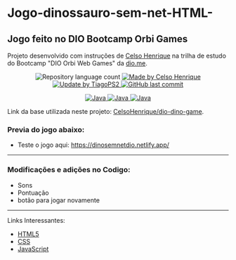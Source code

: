 # Jogo-dinossauro-sem-net-HTML-
Jogo feito no DIO Bootcamp Orbi Games
---

Projeto desenvolvido com instruções de [Celso Henrique] na trilha de estudo do Bootcamp "DIO Orbi Web Games" da [dio.me].

<p align="center">
	<img alt="Repository language count" src="https://img.shields.io/github/languages/count/TiagoPS2/Jogo-dinossauro-sem-net-HTML-">
	<a href="https://www.linkedin.com/in/devfrontend/">
		<img alt="Made by Celso Henrique" src="https://img.shields.io/badge/made%20by- Celso Henrique-blue">
	</a>
	<a href="https://www.linkedin.com/in/tiago-santos-433083229/">
		<img alt="Update by TiagoPS2" src="https://img.shields.io/badge/update%20by-TiagoPS2-green">
	</a>
	<a href="https://github.com/TiagoPS2/Jogo-Space-Shooter-HTML/commits/main">
		<img alt="GitHub last commit" src="https://img.shields.io/github/last-commit/TiagoPS2/Jogo-dinossauro-sem-net-HTML-?color=blue">
	</a>
</p>

<p align="center">
  <a href="https://developer.mozilla.org/pt-BR/docs/Web/JavaScript/Guide/Introduction">
	  <img alt="Java" src="https://img.shields.io/static/v1?color=yellow&label=Dev&message=JavaScript&style=for-the-badge&logo=Javascript">
	</a>
  <a href="https://www.w3schools.com/html/">
	  <img alt="Java" src="https://img.shields.io/static/v1?color=red&label=Dev&message=HTML5&style=for-the-badge&logo=HTML5">
	</a>
  <a href="https://www.w3schools.com/css/">
	  <img alt="Java" src="https://img.shields.io/static/v1?color=blue&label=Dev&message=CSS&style=for-the-badge&logo=CSS3">
	</a>
</p>

Link da base utilizada neste projeto: [CelsoHenrique/dio-dino-game].

### Previa do jogo abaixo:
 - Teste o jogo aqui: https://dinosemnetdio.netlify.app/
 

---
### Modificações e adições no Codigo:
 - Sons
 - Pontuação
 - botão para jogar novamente
---
Links Interessantes:
* [HTML5]
* [CSS]
* [JavaScript]


[dio.me]: https://dio.me/
[Celso Henrique]: https://www.linkedin.com/in/devfrontend/
[CelsoHenrique/dio-dino-game]: https://github.com/celso-henrique/dio-dino-game
[HTML5]: https://www.w3schools.com/html/
[CSS]: https://www.w3schools.com/css/
[JavaScript]: https://developer.mozilla.org/pt-BR/docs/Web/JavaScript/Guide/Introduction
